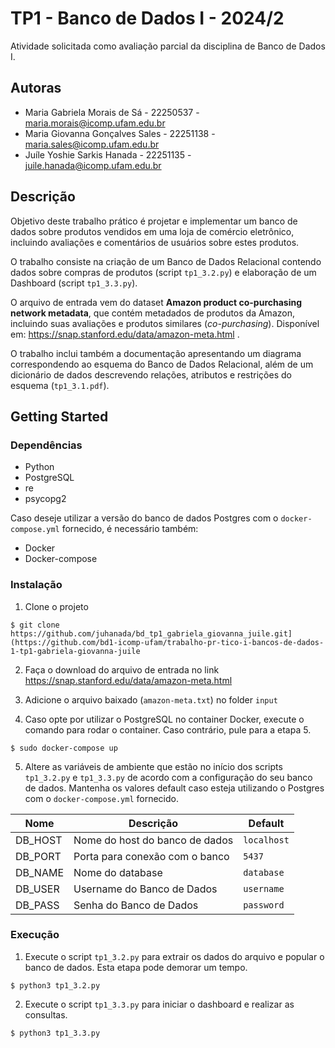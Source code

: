 # TP1 - Banco de Dados I - 2024/2

Atividade solicitada como avaliação parcial da disciplina de Banco de Dados I.

## Autoras

- Maria Gabriela Morais de Sá - 22250537 - maria.morais@icomp.ufam.edu.br
- Maria Giovanna Gonçalves Sales - 22251138 - maria.sales@icomp.ufam.edu.br
- Juíle Yoshie Sarkis Hanada - 22251135 - juile.hanada@icomp.ufam.edu.br

## Descrição

Objetivo deste trabalho prático é projetar e implementar um banco de dados sobre produtos vendidos em uma loja de comércio eletrônico, incluindo avaliações e comentários de usuários sobre estes produtos.

O trabalho consiste na criação de um Banco de Dados Relacional contendo dados sobre compras de produtos (script `tp1_3.2.py`) e elaboração de um Dashboard (script `tp1_3.3.py`).

O arquivo de entrada vem do dataset **Amazon product co-purchasing network metadata**, que contém metadados de produtos da Amazon, incluindo suas avaliações e produtos similares (_co-purchasing_). Disponível em: https://snap.stanford.edu/data/amazon-meta.html .

O trabalho inclui também a documentação apresentando um diagrama correspondendo ao esquema do Banco de Dados Relacional, além de um dicionário de dados descrevendo relações, atributos e restrições do esquema (`tp1_3.1.pdf`).

## Getting Started

### Dependências

- Python
- PostgreSQL
- re
- psycopg2

Caso deseje utilizar a versão do banco de dados Postgres com o `docker-compose.yml` fornecido, é necessário também:

- Docker
- Docker-compose

### Instalação

1. Clone o projeto

```
$ git clone https://github.com/juhanada/bd_tp1_gabriela_giovanna_juile.git](https://github.com/bd1-icomp-ufam/trabalho-pr-tico-i-bancos-de-dados-1-tp1-gabriela-giovanna-juile
```

2. Faça o download do arquivo de entrada no link https://snap.stanford.edu/data/amazon-meta.html

3. Adicione o arquivo baixado (`amazon-meta.txt`) no folder `input`

4. Caso opte por utilizar o PostgreSQL no container Docker, execute o comando para rodar o container. Caso contrário, pule para a etapa 5.

```
$ sudo docker-compose up
```

5. Altere as variáveis de ambiente que estão no início dos scripts `tp1_3.2.py` e `tp1_3.3.py` de acordo com a configuração do seu banco de dados. Mantenha os valores default caso esteja utilizando o Postgres com o `docker-compose.yml` fornecido.

| Nome    | Descrição                      | Default     |
| ------- | ------------------------------ | ----------- |
| DB_HOST | Nome do host do banco de dados | `localhost` |
| DB_PORT | Porta para conexão com o banco | `5437`      |
| DB_NAME | Nome do database               | `database`  |
| DB_USER | Username do Banco de Dados     | `username`  |
| DB_PASS | Senha do Banco de Dados        | `password`  |

### Execução

1. Execute o script `tp1_3.2.py` para extrair os dados do arquivo e popular o banco de dados. Esta etapa pode demorar um tempo.

```
$ python3 tp1_3.2.py
```

2. Execute o script `tp1_3.3.py` para iniciar o dashboard e realizar as consultas.

```
$ python3 tp1_3.3.py
```

